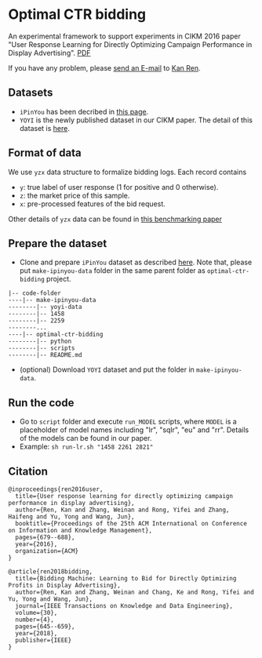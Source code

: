# Optimal CTR bidding
An experimental framework to support experiments in CIKM 2016 paper "User Response Learning for Directly Optimizing Campaign Performance in Display Advertising". [PDF](http://apex.sjtu.edu.cn/public/files/papers/20160817/opt-ctr-bid.pdf)

If you have any problem, please [send an E-mail](mailto:kren@apex.sjtu.edu.cn) to [Kan Ren](http://apex.sjtu.edu.cn/members/kren).

## Datasets
* `iPinYou` has been decribed in [this page](https://github.com/wnzhang/make-ipinyou-data).
* `YOYI` is the newly published dataset in our CIKM paper. The detail of this dataset is [here](http://apex.sjtu.edu.cn/datasets/7).

## Format of data
We use `yzx` data structure to formalize bidding logs.
Each record contains
* `y`: true label of user response (1 for positive and 0 otherwise).
* `z`: the market price of this sample.
* `x`: pre-processed features of the bid request.

Other details of `yzx` data can be found in [this benchmarking paper](http://arxiv.org/abs/1407.7073)

## Prepare the dataset
* Clone and prepare `iPinYou` dataset as described [here](https://github.com/wnzhang/make-ipinyou-data). Note that, please put `make-ipinyou-data` folder in the same parent folder as `optimal-ctr-bidding` project.
```
|-- code-folder
----|-- make-ipinyou-data
--------|-- yoyi-data
--------|-- 1458
--------|-- 2259
--------...
----|-- optimal-ctr-bidding
--------|-- python
--------|-- scripts
--------|-- README.md
```
* (optional) Download `YOYI` dataset and put the folder in `make-ipinyou-data`.

## Run the code
* Go to `script` folder and execute `run_MODEL` scripts, where `MODEL` is a placeholder of model names including "lr", "sqlr", "eu" and "rr". Details of the models can be found in our paper.
* Example: ```sh run-lr.sh "1458 2261 2821"```

## Citation
```
@inproceedings{ren2016user,
  title={User response learning for directly optimizing campaign performance in display advertising},
  author={Ren, Kan and Zhang, Weinan and Rong, Yifei and Zhang, Haifeng and Yu, Yong and Wang, Jun},
  booktitle={Proceedings of the 25th ACM International on Conference on Information and Knowledge Management},
  pages={679--688},
  year={2016},
  organization={ACM}
}
```

```
@article{ren2018bidding,
  title={Bidding Machine: Learning to Bid for Directly Optimizing Profits in Display Advertising},
  author={Ren, Kan and Zhang, Weinan and Chang, Ke and Rong, Yifei and Yu, Yong and Wang, Jun},
  journal={IEEE Transactions on Knowledge and Data Engineering},
  volume={30},
  number={4},
  pages={645--659},
  year={2018},
  publisher={IEEE}
}
```
